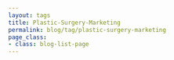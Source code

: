 ```yaml
---
layout: tags
title: Plastic-Surgery-Marketing
permalink: blog/tag/plastic-surgery-marketing
page_class:
- class: blog-list-page
---
```

